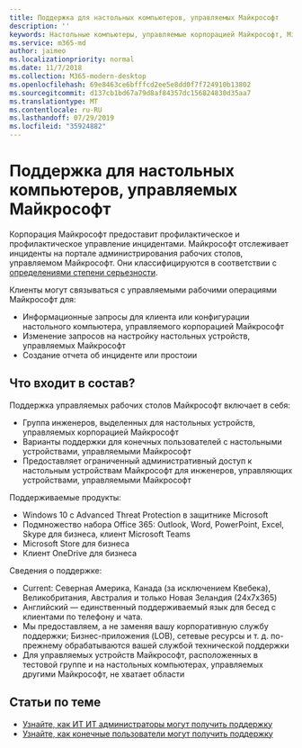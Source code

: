 ```yaml
---
title: Поддержка для настольных компьютеров, управляемых Майкрософт
description: ''
keywords: Настольные компьютеры, управляемые корпорацией Майкрософт, Microsoft 365, служба, документация
ms.service: m365-md
author: jaimeo
ms.localizationpriority: normal
ms.date: 11/7/2018
ms.collection: M365-modern-desktop
ms.openlocfilehash: 69e8463ce6bfffcd2ee5e8dd0f7f724910b13802
ms.sourcegitcommit: d137cb1bd67a79d8af84357dc156824830d35aa7
ms.translationtype: MT
ms.contentlocale: ru-RU
ms.lasthandoff: 07/29/2019
ms.locfileid: "35924882"
---
```

# <a name="support-for-microsoft-managed-desktop"></a>Поддержка для настольных компьютеров, управляемых Майкрософт

Корпорация Майкрософт предоставит профилактическое и профилактическое управление инцидентами. Майкрософт отслеживает инциденты на портале администрирования рабочих столов, управляемом Майкрософт. Они классифицируются в соответствии с [определениями степени серьезности](../working-with-managed-desktop/admin-support.md#sev).

Клиенты могут связываться с управляемыми рабочими операциями Майкрософт для:
- Информационные запросы для клиента или конфигурации настольного компьютера, управляемого корпорацией Майкрософт
- Изменение запросов на настройку настольных устройств, управляемых Майкрософт
- Создание отчета об инциденте или простоии

## <a name="whats-included"></a>Что входит в состав?

Поддержка управляемых рабочих столов Майкрософт включает в себя:

- Группа инженеров, выделенных для настольных устройств, управляемых корпорацией Майкрософт
- Варианты поддержки для конечных пользователей с настольными устройствами, управляемыми Майкрософт
- Предоставляет ограниченный административный доступ к настольным устройствам Майкрософт для инженеров, управляющих устройствами, управляемыми Майкрософт 

Поддерживаемые продукты:

- Windows 10 с Advanced Threat Protection в защитнике Microsoft 
- Подмножество набора Office 365: Outlook, Word, PowerPoint, Excel, Skype для бизнеса, клиент Microsoft Teams 
- Microsoft Store для бизнеса 
- Клиент OneDrive для бизнеса 

Сведения о поддержке:

- Current: Северная Америка, Канада (за исключением Квебека), Великобритания, Австралия и только Новая Зеландия (24x7x365) 
- Английский — единственный поддерживаемый язык для бесед с клиентами по телефону и чата. 
- Мы предоставляем, а не заменяя вашу корпоративную службу поддержки; Бизнес-приложения (LOB), сетевые ресурсы и т. д. по-прежнему обрабатываются вашей службой технической поддержки 
- Для управляемых устройств Майкрософт, расположенных в тестовой группе и на настольных компьютерах, управляемых другими Майкрософт, не хватает области 


## <a name="related-topics"></a>Статьи по теме

- [Узнайте, как ИТ ИТ администраторы могут получить поддержку](../working-with-managed-desktop/admin-support.md)
- [Узнайте, как конечные пользователи могут получить поддержку](../working-with-managed-desktop/end-user-support.md)
